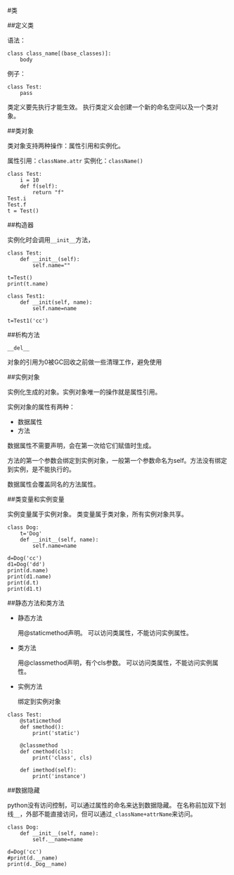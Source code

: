 #类

##定义类

语法：

```
class class_name[(base_classes)]:
    body
```

例子：

```
class Test:
    pass
```

类定义要先执行才能生效。
执行类定义会创建一个新的命名空间以及一个类对象。

##类对象

类对象支持两种操作：属性引用和实例化。

属性引用：`className.attr`
实例化：`className()`

```
class Test:
    i = 10
    def f(self):
        return "f"
Test.i
Test.f
t = Test()
```

##构造器

实例化时会调用`__init__`方法，

```
class Test:
    def __init__(self):
        self.name=""

t=Test()
print(t.name)

class Test1:
    def __init(self, name):
        self.name=name

t=Test1('cc')
```

##析构方法

`__del__`

对象的引用为0被GC回收之前做一些清理工作，避免使用


##实例对象

实例化生成的对象。实例对象唯一的操作就是属性引用。

实例对象的属性有两种：

+   数据属性
+   方法

数据属性不需要声明，会在第一次给它们赋值时生成。

方法的第一个参数会绑定到实例对象，一般第一个参数命名为self。方法没有绑定到实例，是不能执行的。

数据属性会覆盖同名的方法属性。

##类变量和实例变量

实例变量属于实例对象。
类变量属于类对象，所有实例对象共享。

```
class Dog:
    t='Dog'
    def __init__(self, name):
        self.name=name

d=Dog('cc')
d1=Dog('dd')
print(d.name)
print(d1.name)
print(d.t)
print(d1.t)
```

##静态方法和类方法

+   静态方法

    用@staticmethod声明。
    可以访问类属性，不能访问实例属性。

+   类方法

    用@classmethod声明，有个cls参数。
    可以访问类属性，不能访问实例属性。

+   实例方法

    绑定到实例对象

```
class Test:
    @staticmethod
    def smethod():
        print('static')

    @classmethod
    def cmethod(cls):
        print('class', cls)

    def imethod(self):
        print('instance')
```

##数据隐藏

python没有访问控制，可以通过属性的命名来达到数据隐藏。
在名称前加双下划线`__`，外部不能直接访问，但可以通过`_className+attrName`来访问。

```
class Dog:
    def __init__(self, name):
        self.__name=name

d=Dog('cc')
#print(d.__name)
print(d._Dog__name)
```

